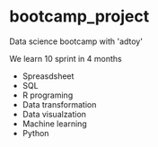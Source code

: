 # bootcamp_project

Data science bootcamp with 'adtoy'

We learn 10 sprint in 4 months

- Spreasdsheet
- SQL
- R programing 
- Data transformation
- Data visualzation
- Machine learning
- Python
